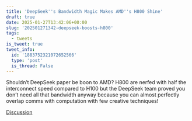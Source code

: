 ```yaml
---
title: 'DeepSeek''s Bandwidth Magic Makes AMD''s H800 Shine'
draft: true
date: 2025-01-27T13:42:06+00:00
slug: '202501271342-deepseek-boosts-h800'
tags:
  - tweets
is_tweet: true
tweet_info:
  id: '1883752321072652566'
  type: 'post'
  is_thread: False
---
```




Shouldn’t DeepSeek paper be boon to AMD? H800 are nerfed with half the interconnect speed compared to H100 but the DeepSeek team proved you don’t need all that bandwidth anyway because you can almost perfectly overlap comms with computation with few creative techniques!

[Discussion](https://x.com/sytelus/status/1883752321072652566)

